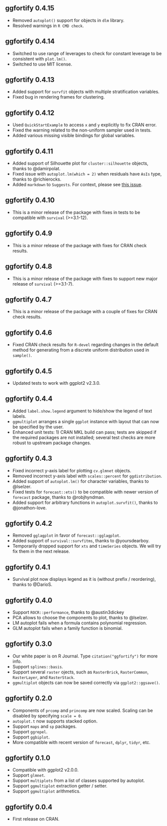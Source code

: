 ## ggfortify 0.4.15

* Removed `autoplot()` support for objects in `dlm` library.
* Resolved warnings in `R CMD check`.

## ggfortify 0.4.14

* Switched to use range of leverages to check for constant leverage to be consistent with `plot.lm()`.
* Switched to use MIT license.

## ggfortify 0.4.13

* Added support for `survfit` objects with multiple stratification variables.
* Fixed bug in rendering frames for clustering.

## ggfortify 0.4.12

* Used `QuickStartExample` to access `x` and `y` explicitly to fix CRAN error.
* Fixed the warning related to the non-uniform sampler used in tests.
* Added various missing visible bindings for global variables.

## ggfortify 0.4.11

* Added support of Silhouette plot for `cluster::silhouette` objects, thanks to @damirpolat.
* Fixed issue with `autoplot.lm(which = 2)` when residuals have `AsIs` type, thanks to @richierocks.
* Added `markdown` to `Suggests`. For context, please see [this issue](https://github.com/yihui/knitr/issues/1864).

## ggfortify 0.4.10

* This is a minor release of the package with fixes in tests to be compatible with `survival` (>=3.1-12).

## ggfortify 0.4.9

* This is a minor release of the package with fixes for CRAN check results.

## ggfortify 0.4.8

* This is a minor release of the package with fixes to support new major release of `survival` (>=3.1-7).

## ggfortify 0.4.7

* This is a minor release of the package with a couple of fixes for CRAN check results.

## ggfortify 0.4.6

* Fixed CRAN check results for `R-devel` regarding changes in the default method for generating from a discrete uniform distribution used in `sample()`.

## ggfortify 0.4.5

* Updated tests to work with ggplot2 v2.3.0.

## ggfortify 0.4.4

* Added `label.show.legend` argument to hide/show the legend of text labels.
* `ggmultiplot` arranges a single `ggplot` instance with layout that can now be specified by the user.
* Enhanced unit tests: 1) CRAN MKL build can pass; tests are skipped if the required packages are not installed; several test checks are more robust to upstream package changes.

## ggfortify 0.4.3

* Fixed incorrect y-axis label for plotting `cv.glmnet` objects.
* Removed incorrect y-axis label with `scales::percent` for `ggdistribution`.
* Added support of `autoplot.lm()` for character variables, thanks to @lselzer.
* Fixed tests for `forecast::ets()` to be compatible with newer version of `forecast` package, thanks to @robjhyndman.
* Added support for arbitrary functions in `autoplot.survfit()`, thanks to @jonathon-love.

## ggfortify 0.4.2

* Removed `gglagplot` in favor of `forecast::gglagplot`.
* Added support of `survival::survfitms`, thanks to @yoursdearboy.
* Temporarily dropped support for `xts` and `timeSeries` objects. We will try fix them in the next release.

## ggfortify 0.4.1

* Survival plot now displays legend as it is (without prefix / reordering), thanks to @DarioS.

## ggfortify 0.4.0

* Support `ROCR::performance`, thanks to @austin3dickey
* PCA allows to choose the components to plot, thanks to @lselzer.
* LM autoplot fails when a formula contains polynomial regression.
* GLM autoplot fails when a family function is binomial.

## ggfortify 0.3.0

* Our white paper is on R Journal. Type `citation("ggfortify")` for more info.
* Support `splines::basis`.
* Support several `raster` ojects, such as `RasterBrick`, `RasterCommon`, `RasterLayer`,
  and `RasterStack`.
* `ggmultiplot` objects can now be saved correctly via `ggplot2::ggsave()`.

## ggfortify 0.2.0

* Components of `prcomp` and `princomp` are now scaled. Scaling can be disabled by
  specifying `scale = 0`.
* `autoplot.t` now supports stacked option.
* Support `maps` and `sp` packages.
* Support `ggrepel`.
* Support `ggbiplot`.
* More compatible with recent version of `forecast`, `dplyr`, `tidyr`, etc.

## ggfortify 0.1.0

* Compatible with ggplot2 v2.0.0.
* Support `glmnet`.
* Support `multiplots` from a list of classes supported by autoplot.
* Support `ggmultiplot` extraction getter / setter.
* Support `ggmultiplot` arithmetics.

## ggfortify 0.0.4

* First release on CRAN.

